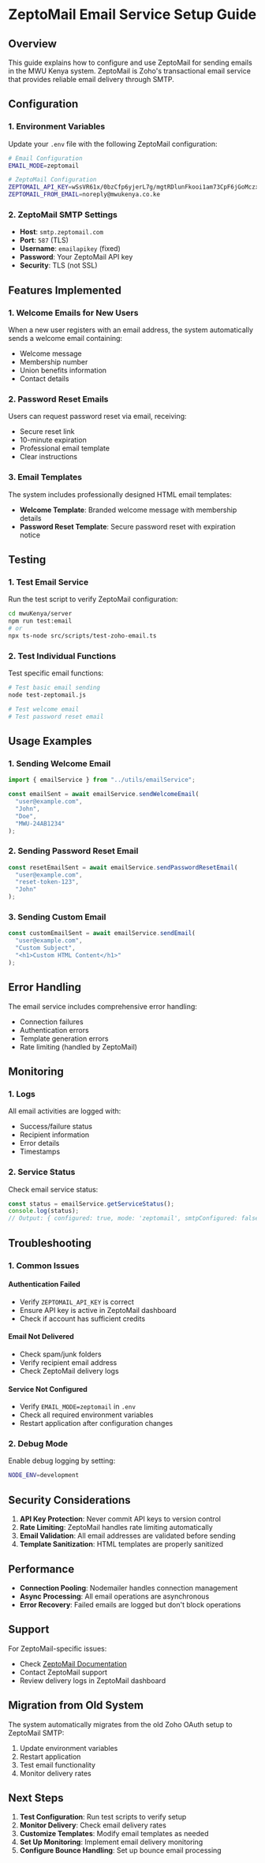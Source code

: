 # ZeptoMail Email Service Setup Guide

## Overview

This guide explains how to configure and use ZeptoMail for sending emails in the MWU Kenya system. ZeptoMail is Zoho's transactional email service that provides reliable email delivery through SMTP.

## Configuration

### 1. Environment Variables

Update your `.env` file with the following ZeptoMail configuration:

```bash
# Email Configuration
EMAIL_MODE=zeptomail

# ZeptoMail Configuration
ZEPTOMAIL_API_KEY=wSsVR61x/0bzCfp6yjerL7g/mgtRDlunFkooi1am73CpF6jGoMczxRbPAlOlTqRNE2RsHWYQ9ugpkEoFhGcMjY8vzlkFCSiF9mqRe1U4J3x17qnvhDzIXWhekReMK4MMxgpjkmhhGswi+g==
ZEPTOMAIL_FROM_EMAIL=noreply@mwukenya.co.ke
```

### 2. ZeptoMail SMTP Settings

- **Host**: `smtp.zeptomail.com`
- **Port**: `587` (TLS)
- **Username**: `emailapikey` (fixed)
- **Password**: Your ZeptoMail API key
- **Security**: TLS (not SSL)

## Features Implemented

### 1. Welcome Emails for New Users

When a new user registers with an email address, the system automatically sends a welcome email containing:

- Welcome message
- Membership number
- Union benefits information
- Contact details

### 2. Password Reset Emails

Users can request password reset via email, receiving:

- Secure reset link
- 10-minute expiration
- Professional email template
- Clear instructions

### 3. Email Templates

The system includes professionally designed HTML email templates:

- **Welcome Template**: Branded welcome message with membership details
- **Password Reset Template**: Secure password reset with expiration notice

## Testing

### 1. Test Email Service

Run the test script to verify ZeptoMail configuration:

```bash
cd mwuKenya/server
npm run test:email
# or
npx ts-node src/scripts/test-zoho-email.ts
```

### 2. Test Individual Functions

Test specific email functions:

```bash
# Test basic email sending
node test-zeptomail.js

# Test welcome email
# Test password reset email
```

## Usage Examples

### 1. Sending Welcome Email

```typescript
import { emailService } from "../utils/emailService";

const emailSent = await emailService.sendWelcomeEmail(
  "user@example.com",
  "John",
  "Doe",
  "MWU-24AB1234"
);
```

### 2. Sending Password Reset Email

```typescript
const resetEmailSent = await emailService.sendPasswordResetEmail(
  "user@example.com",
  "reset-token-123",
  "John"
);
```

### 3. Sending Custom Email

```typescript
const customEmailSent = await emailService.sendEmail(
  "user@example.com",
  "Custom Subject",
  "<h1>Custom HTML Content</h1>"
);
```

## Error Handling

The email service includes comprehensive error handling:

- Connection failures
- Authentication errors
- Template generation errors
- Rate limiting (handled by ZeptoMail)

## Monitoring

### 1. Logs

All email activities are logged with:

- Success/failure status
- Recipient information
- Error details
- Timestamps

### 2. Service Status

Check email service status:

```typescript
const status = emailService.getServiceStatus();
console.log(status);
// Output: { configured: true, mode: 'zeptomail', smtpConfigured: false, zeptoMailConfigured: true }
```

## Troubleshooting

### 1. Common Issues

#### Authentication Failed

- Verify `ZEPTOMAIL_API_KEY` is correct
- Ensure API key is active in ZeptoMail dashboard
- Check if account has sufficient credits

#### Email Not Delivered

- Check spam/junk folders
- Verify recipient email address
- Check ZeptoMail delivery logs

#### Service Not Configured

- Verify `EMAIL_MODE=zeptomail` in `.env`
- Check all required environment variables
- Restart application after configuration changes

### 2. Debug Mode

Enable debug logging by setting:

```bash
NODE_ENV=development
```

## Security Considerations

1. **API Key Protection**: Never commit API keys to version control
2. **Rate Limiting**: ZeptoMail handles rate limiting automatically
3. **Email Validation**: All email addresses are validated before sending
4. **Template Sanitization**: HTML templates are properly sanitized

## Performance

- **Connection Pooling**: Nodemailer handles connection management
- **Async Processing**: All email operations are asynchronous
- **Error Recovery**: Failed emails are logged but don't block operations

## Support

For ZeptoMail-specific issues:

- Check [ZeptoMail Documentation](https://www.zoho.com/zeptomail/help/smtp-home.html)
- Contact ZeptoMail support
- Review delivery logs in ZeptoMail dashboard

## Migration from Old System

The system automatically migrates from the old Zoho OAuth setup to ZeptoMail SMTP:

1. Update environment variables
2. Restart application
3. Test email functionality
4. Monitor delivery rates

## Next Steps

1. **Test Configuration**: Run test scripts to verify setup
2. **Monitor Delivery**: Check email delivery rates
3. **Customize Templates**: Modify email templates as needed
4. **Set Up Monitoring**: Implement email delivery monitoring
5. **Configure Bounce Handling**: Set up bounce email processing
